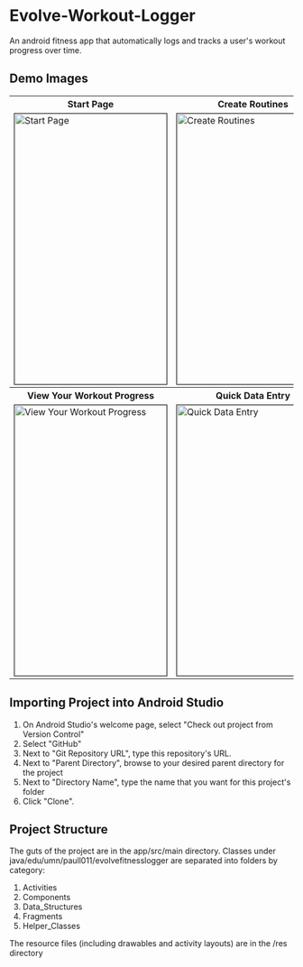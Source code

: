 # Evolve-Workout-Logger
An android fitness app that automatically logs and tracks a user's workout progress over time.

## Demo Images
<table>
  <tr>
    <th>Start Page</th>
    <th>Create Routines</th>
    <th>Create Exercises</th>
  </tr>
  <tr>
    <td>
      <img src="https://cloud.githubusercontent.com/assets/6969508/18517675/b77daa9c-7a62-11e6-9855-29a5bbca6efd.png" alt="Start Page" width="270" height="480" border="1px solid black">
    </td>
    <td>
      <img src="https://cloud.githubusercontent.com/assets/6969508/16715104/8dd8d2c4-469c-11e6-9e67-6e9c8904dfa5.png" alt="Create Routines" width="270" height="480" border="1px solid black">
    </td>
    <td>
      <img src="https://cloud.githubusercontent.com/assets/6969508/18517670/b5963546-7a62-11e6-9d4f-e2c72b1dd475.png" alt="Create Exercises" width="270" height="480" border="1px solid black">
    </td>
  </tr>
    
  <tr>
    <th>View Your Workout Progress</th>
    <th>Quick Data Entry</th>
    <th>Exercise History</th>
  </tr>
  <tr>
    <td>
      <img src="https://cloud.githubusercontent.com/assets/6969508/16715261/47597570-46a0-11e6-9cae-78f2a8bb481d.png" alt="View Your Workout Progress" width="270" height="480" border="1px solid black">
    </td>
    <td>
      <img src="https://cloud.githubusercontent.com/assets/6969508/18517685/c0a7f190-7a62-11e6-8da6-651c1df19f63.png" alt="Quick Data Entry" width="270" height="480" border="1px solid black">
    </td>
    <td>
      <img src="https://cloud.githubusercontent.com/assets/6969508/18517662/afa48ea8-7a62-11e6-9372-6fb961f3970a.png" alt="Exercise History" width="270" height="480" border="1px solid black">
    </td>
  </tr>
</table>

## Importing Project into Android Studio
1. On Android Studio's welcome page, select "Check out project from Version Control"
2. Select "GitHub"
3. Next to "Git Repository URL", type this repository's URL.
4. Next to "Parent Directory", browse to your desired parent directory for the project
5. Next to "Directory Name", type the name that you want for this project's folder
6. Click "Clone".

## Project Structure
The guts of the project are in the app/src/main directory. Classes under java/edu/umn/paull011/evolvefitnesslogger
are separated into folders by category:

1. Activities
2. Components
3. Data_Structures
4. Fragments
5. Helper_Classes

The resource files (including drawables and activity layouts) are in the /res directory
